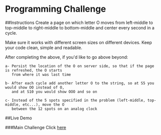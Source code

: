 # Programming Challenge

##Instructions
Create a page on which letter O moves from left-middle to top-middle to right-middle to bottom-middle
and center every second in a cycle.


Make sure it works with different screen sizes on different devices.
Keep your code clean, simple and readable.

After completing the above, if you'd like to go above beyond:

	a- Persist the location of the O on server side, so that if the page is refreshed, the O starts
	   from where it was last time

	b- After each cycle add another letter O to the string, so at S5 you would show OO instead of O,
	   and at S10 you would show OOO and so on

	c- Instead of the 5 spots specified in the problem (left-middle, top-middle, etc...), move the O
	   between the 12 spots on an analog clock

##Live Demo

###Main Challenge
Click [here](http://wzaghal.github.io/progChallenge/)


